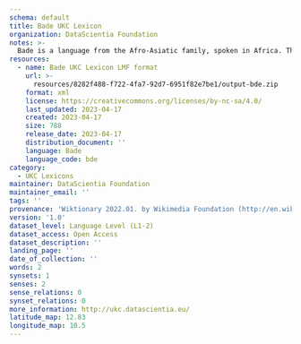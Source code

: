 ```yaml
---
schema: default
title: Bade UKC Lexicon
organization: DataScientia Foundation
notes: >-
  Bade is a language from the Afro-Asiatic family, spoken in Africa. The UKC Lexicon of Bade is represented as a lexico-semantic network. It consists of words, word senses, synsets, as well as sense-level and synset-level relationships.
resources:
  - name: Bade UKC Lexicon LMF format
    url: >-
      resources/8282f488-f722-4fa7-92d7-6951f82e7be1/output-bde.zip
    format: xml
    license: https://creativecommons.org/licenses/by-nc-sa/4.0/
    last_updated: 2023-04-17
    created: 2023-04-17
    size: 788
    release_date: 2023-04-17
    distribution_document: ''
    language: Bade
    language_code: bde
category:
  - UKC Lexicons
maintainer: DataScientia Foundation
maintainer_email: ''
tags: ''
provenance: 'Wiktionary 2022.01. by Wikimedia Foundation (http://en.wiktionary.org); Princeton WordNet 2.1 by Princeton University (https://wordnet.princeton.edu)'
version: '1.0'
dataset_level: Language Level (L1-2)
dataset_access: Open Access
dataset_description: ''
landing_page: ''
date_of_collection: ''
words: 2
synsets: 1
senses: 2
sense_relations: 0
synset_relations: 0
more_information: http://ukc.datascientia.eu/
latitude_map: 12.83
longitude_map: 10.5
---
```

